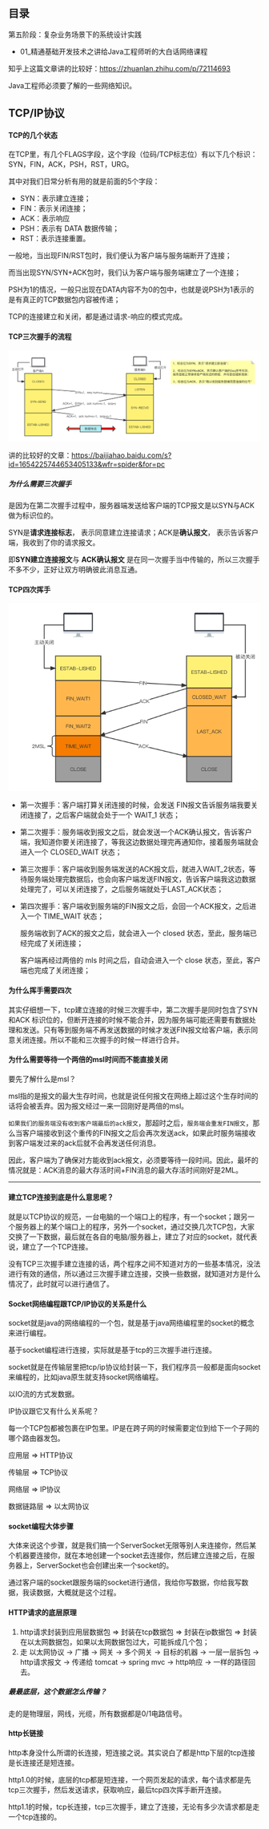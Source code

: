 ## 目录

第五阶段：复杂业务场景下的系统设计实践

- 01_精通基础开发技术之讲给Java工程师听的大白话网络课程



知乎上这篇文章讲的比较好：https://zhuanlan.zhihu.com/p/72114693



Java工程师必须要了解的一些网络知识。

## TCP/IP协议

#### TCP的几个状态

在TCP里，有几个FLAGS字段，这个字段（位码/TCP标志位）有以下几个标识：SYN，FIN，ACK，PSH，RST，URG。

其中对我们日常分析有用的就是前面的5个字段：

- SYN：表示建立连接；
- FIN：表示关闭连接；
- ACK：表示响应
- PSH：表示有 DATA 数据传输；
- RST：表示连接重置。

一般地，当出现FIN/RST包时，我们便认为客户端与服务端断开了连接；

而当出现SYN/SYN+ACK包时，我们认为客户端与服务端建立了一个连接；

PSH为1的情况，一般只出现在DATA内容不为0的包中，也就是说PSH为1表示的是有真正的TCP数据包内容被传递；

TCP的连接建立和关闭，都是通过请求-响应的模式完成。

#### TCP三次握手的流程

![TCP三次握手](README.assets/TCP三次握手.png)



讲的比较好的文章：https://baijiahao.baidu.com/s?id=1654225744653405133&wfr=spider&for=pc

##### 为什么需要三次握手

是因为在第二次握手过程中，服务器端发送给客户端的TCP报文是以SYN与ACK做为标识位的。

SYN是**请求连接标志**， 表示同意建立连接请求；ACK是**确认报文**， 表示告诉客户端，我收到了你的请求报文。

即**SYN建立连接报文**与 **ACK确认报文** 是在同一次握手当中传输的，所以三次握手不多不少，正好让双方明确彼此消息互通。

#### TCP四次挥手

<img src="README.assets/TCP四次挥手.png" alt="TCP四次挥手" style="zoom:80%;" />

- 第一次握手：客户端打算关闭连接的时候，会发送 FIN报文告诉服务端我要关闭连接了，之后客户端就会处于一个 WAIT_1 状态；

- 第二次握手：服务端收到报文之后，就会发送一个ACK确认报文，告诉客户端，我知道你要关闭连接了，等我这边数据处理完再通知你，接着服务端就会进入一个 CLOSED_WAIT 状态；

- 第三次握手：客户端收到服务端发送的ACK报文后，就进入WAIT_2状态，等待服务端处理完数据后，也会向客户端发送FIN报文，告诉客户端我这边数据处理完了，可以关闭连接了，之后服务端就处于LAST_ACK状态；

- 第四次握手：客户端收到服务端的FIN报文之后，会回一个ACK报文，之后进入一个 TIME_WAIT 状态；

  服务端收到了ACK的报文之后，就会进入一个 closed 状态，至此，服务端已经完成了关闭连接；

  客户端再经过两倍的 mls 时间之后，自动会进入一个 close 状态，至此，客户端也完成了关闭连接；

#### 为什么挥手需要四次

其实仔细想一下，tcp建立连接的时候三次握手中，第二次握手是同时包含了SYN和ACK 标识位的，但断开连接的时候不能合并，因为服务端可能还需要有数据处理和发送。只有等到服务端不再发送数据的时候才发送FIN报文给客户端，表示同意关闭连接。所以不能和三次握手的时候一样进行合并。



#### 为什么需要等待一个两倍的msl时间而不能直接关闭

要先了解什么是msl？

msl指的是报文的最大生存时间，也就是说任何报文在网络上超过这个生存时间的话将会被丢弃。因为报文经过一来一回刚好是两倍的msl。

`如果我们的服务端没有收到客户端最后的ack报文`，那超时之后，`服务端会重发FIN报文`，那么当客户端接收到这个重传的FIN报文之后会再次发送ack，如果此时服务端接收到客户端发过来的ack后就不会再发送任何消息。

因此，客户端为了确保对方能收到ack报文，必须要等待一段时间。因此，最坏的情况就是：ACK消息的最大存活时间+FIN消息的最大存活时间刚好是2ML。



--------------------------------

#### 建立TCP连接到底是什么意思呢？

就是以TCP协议的规范，一台电脑的一个端口上的程序，有一个socket；跟另一个服务器上的某个端口上的程序，另外一个socket，通过交换几次TCP包，大家交换了一下数据，最后就在各自的电脑/服务器上，建立了对应的socket，就代表说，建立了一个TCP连接。

没有TCP三次握手建立连接的话，两个程序之间不知道对方的一些基本情况，没法进行有效的通信，所以通过三次握手建立连接，交换一些数据，就知道对方是什么情况了，此时就可以进行通信了。

#### Socket网络编程跟TCP/IP协议的关系是什么

socket就是java的网络编程的一个包，就是基于java网络编程里的socket的概念来进行编程。

基于socket编程进行连接，实际就是基于tcp的三次握手进行连接。

socket就是在传输层里把tcp/ip协议给封装一下，我们程序员一般都是面向socket来编程的，比如java原生就支持socket网络编程。



以IO流的方式发数据。

IP协议跟它又有什么关系呢？

每一个TCP包都被包裹在IP包里。IP是在跨子网的时候需要定位到给下一个子网的哪个路由器发包。

应用层 => HTTP协议

传输层 => TCP协议

网络层 => IP协议

数据链路层 => 以太网协议



#### socket编程大体步骤

大体来说这个步骤，就是我们搞一个ServerSocket无限等别人来连接你，然后某个机器要连接你，就在本地创建一个socket去连接你，然后建立连接之后，在服务器上，ServerSocket也会创建出来一个socket的。

通过客户端的socket跟服务端的socket进行通信，我给你写数据，你给我写数据，我读数据，大概就是这个过程。

#### HTTP请求的底层原理

1. http请求封装到应用层数据包 => 封装在tcp数据包 => 封装在ip数据包 => 封装在以太网数据包，如果以太网数据包过大，可能拆成几个包；
2. 走 以太网协议 -> 广播 -> 网关 -> 多个网关 -> 目标的机器 -> 一层一层拆包 -> http请求报文 -> 传递给 tomcat -> spring mvc -> http响应 -> 一样的路径回去。

##### 最最底层，这个数据怎么传输？

走的是物理层，网线，光缆，所有数据都是0/1电路信号。

#### http长链接

http本身没什么所谓的长连接，短连接之说。其实说白了都是http下层的tcp连接是长连接还是短连接。

http1.0的时候，底层的tcp都是短连接，一个网页发起的请求，每个请求都是先tcp三次握手，然后发送请求，获取响应，最后tcp四次挥手断开连接。

http1.1的时候，tcp长连接，tcp三次握手，建立了连接，无论有多少次请求都是走一个tcp连接的。